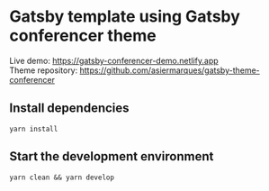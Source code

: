 # Gatsby template using Gatsby conferencer theme

Live demo: https://gatsby-conferencer-demo.netlify.app  
Theme repository: https://github.com/asiermarques/gatsby-theme-conferencer

## Install dependencies

````shell
yarn install
````

## Start the development environment

````shell
yarn clean && yarn develop
````

